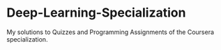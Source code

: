 # Deep-Learning-Specialization
My solutions to Quizzes and Programming Assignments of the Coursera specialization.
